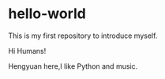 # hello-world
This is my first repository to introduce myself.

Hi Humans!

Hengyuan here,I like Python and music.
